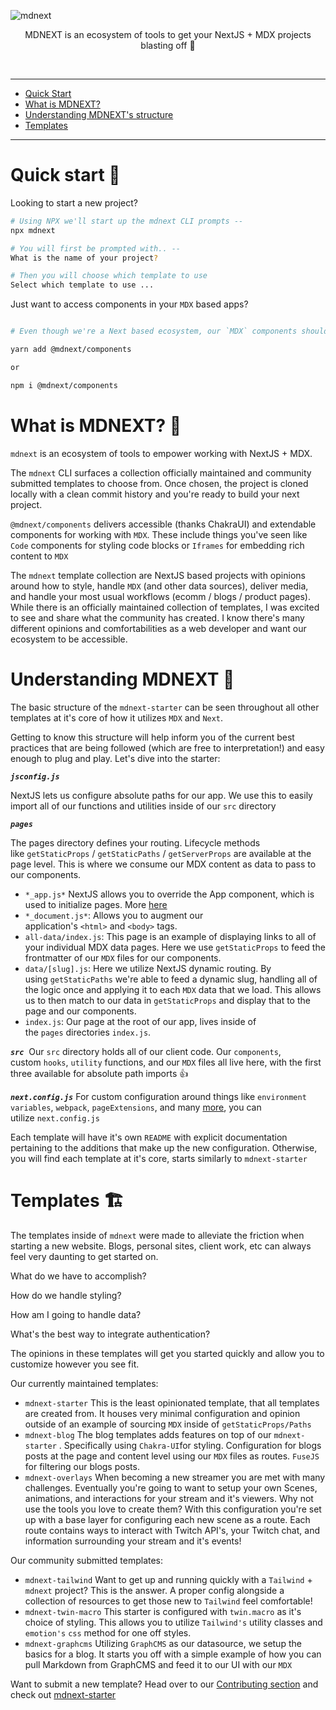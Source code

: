 <!-- markdownlint-disable MD033 MD041 -->

![mdnext](./mdnext.png)

<div align="center">

MDNEXT is an ecosystem of tools to get your NextJS + MDX projects blasting off :rocket:

<br/>

</div>

---

- [Quick Start](#quick-start-)
- [What is MDNEXT?](#what-is-mdnext-)
- [Understanding MDNEXT's structure](#understanding-mdnext-)
- [Templates](#templates-%EF%B8%8F)

---

# Quick start 🚀

Looking to start a new project?

```bash
# Using NPX we'll start up the mdnext CLI prompts --
npx mdnext

# You will first be prompted with.. --
What is the name of your project?

# Then you will choose which template to use
Select which template to use ...
```

Just want to access components in your `MDX` based apps?

```bash

# Even though we're a Next based ecosystem, our `MDX` components should be usable in most React based applications

yarn add @mdnext/components

or

npm i @mdnext/components
```

# What is MDNEXT? 🤔

`mdnext` is an ecosystem of tools to empower working with NextJS + MDX.

The `mdnext` CLI surfaces a collection officially maintained and community submitted templates to choose from. Once chosen, the project is cloned locally with a clean commit history and you're ready to build your next project.

`@mdnext/components` delivers accessible (thanks ChakraUI) and extendable components for working with `MDX`. These include things you've seen like `Code` components for styling code blocks or `Iframes` for embedding rich content to `MDX`

The `mdnext` template collection are NextJS based projects with opinions around how to style, handle `MDX` (and other data sources), deliver media, and handle your most usual workflows (ecomm / blogs / product pages). While there is an officially maintained collection of templates, I was excited to see and share what the community has created. I know there's many different opinions and comfortabilities as a web developer and want our ecosystem to be accessible.

# Understanding MDNEXT 📓

The basic structure of the `mdnext-starter` can be seen throughout all other templates at it's core of how it utilizes `MDX` and `Next`.

Getting to know this structure will help inform you of the current best practices that are being followed (which are free to interpretation!) and easy enough to plug and play. Let's dive into the starter:

**_`jsconfig.js`_**

NextJS lets us configure absolute paths for our app. We use this to easily import all of our functions and utilities inside of our `src` directory

**_`pages`_**

The pages directory defines your routing. Lifecycle methods like `getStaticProps` / `getStaticPaths` / `getServerProps` are available at the page level. This is where we consume our MDX content as data to pass to our components.

- `*_app.js*`
  NextJS allows you to override the App component, which is used to initialize pages. More [here](https://nextjs.org/docs/advanced-features/custom-app)
- `*_document.js*`: Allows you to augment our application's `<html>` and `<body>` tags.
- `all-data/index.js`: This page is an example of displaying links to all of your individual MDX data pages. Here we use `getStaticProps` to feed the frontmatter of our `MDX` files for our components.
- `data/[slug].js`: Here we utilize NextJS dynamic routing. By using `getStaticPaths` we're able to feed a dynamic slug, handling all of the logic once and applying it to each `MDX` data that we load. This allows us to then match to our data in `getStaticProps` and display that to the page and our components.
- `index.js`: Our page at the root of our app, lives inside of the `pages` directories `index.js`.

**_`src`_** 
Our `src` directory holds all of our client code. Our `components`, custom `hooks`, `utility` functions, and our `MDX` files all live here, with the first three available for absolute path imports 👍

**_`next.config.js`_**
For custom configuration around things like `environment variables`, `webpack`, `pageExtensions`, and many [more](https://github.com/vercel/next.js/blob/canary/packages/next/next-server/server/config.ts#L12-L63), you can utilize `next.config.js`

Each template will have it's own `README` with explicit documentation pertaining to the additions that make up the new configuration. Otherwise, you will find each template at it's core, starts similarly to `mdnext-starter`

# Templates 🏗️

The templates inside of `mdnext` were made to alleviate the friction when starting a new website. Blogs, personal sites, client work, etc can always feel very daunting to get started on.

What do we have to accomplish?

How do we handle styling?

How am I going to handle data?

What's the best way to integrate authentication?

The opinions in these templates will get you started quickly and allow you to customize however you see fit.

Our currently maintained templates:

- `mdnext-starter`
  This is the least opinionated template, that all templates are created from. It houses very minimal configuration and opinion outside of an example of sourcing `MDX` inside of `getStaticProps/Paths`
- `mdnext-blog`
  The blog templates adds features on top of our `mdnext-starter` . Specifically using `Chakra-UI`for styling. Configuration for blogs posts at the page and content level using our `MDX` files as routes. `FuseJS` for filtering our blogs posts.
- `mdnext-overlays`
  When becoming a new streamer you are met with many challenges. Eventually you're going to want to setup your own Scenes, animations, and interactions for your stream and it's viewers. Why not use the tools you love to create them? With this configuration you're set up with a base layer for configuring each new scene as a route. Each route contains ways to interact with Twitch API's, your Twitch chat, and information surrounding your stream and it's events!

Our community submitted templates:

- `mdnext-tailwind`
  Want to get up and running quickly with a `Tailwind` + `mdnext` project? This is the answer. A proper config alongside a collection of resources to get those new to `Tailwind` feel comfortable!
- `mdnext-twin-macro`
  This starter is configured with `twin.macro` as it's choice of styling. This allows you to utilize `Tailwind's` utility classes and `emotion's` `css` method for one off styles.
- `mdnext-graphcms`
  Utilizing `GraphCMS` as our datasource, we setup the basics for a blog. It starts you off with a simple example of how you can pull Markdown from GraphCMS and feed it to our UI with our `MDX`

Want to submit a new template? Head over to our [Contributing section](https://github.com/domitriusclark/mdnext/blob/master/CONTRIBUTORS.md) and check out [mdnext-starter](https://github.com/domitriusclark/mdnext-starter)
